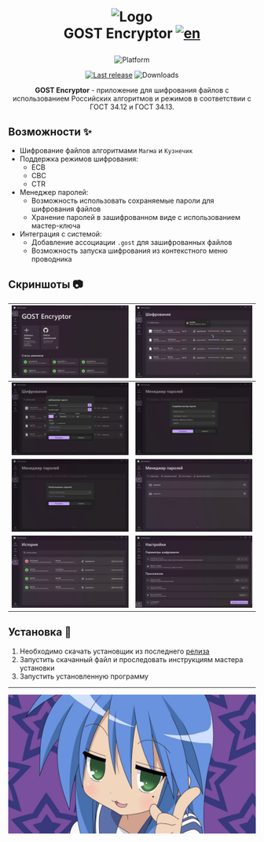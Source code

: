 <h1 align="center">

![Logo](res/favicon.ico)  
GOST Encryptor
[![en](https://img.shields.io/badge/README-ru-red.svg)](README.md)

</h1>


<div align="center">

![Platform](https://img.shields.io/badge/Windows-0078D6?style=for-the-badge&logo=windows&logoColor=white "Не кликабельно")

[![Last release](https://img.shields.io/github/v/release/LuTiFlekSSer/Encryption_app)](https://github.com/LuTiFlekSSer/Encryption_app/releases/latest "Скачать")
![Downloads](https://img.shields.io/github/downloads/LuTiFlekSSer/Encryption_app/total "Не кликабельно")

**GOST Encryptor** - приложение для шифрования файлов с использованием Российских алгоритмов и
режимов в соответствии с ГОСТ 34.12 и ГОСТ 34.13.

</div>

## Возможности :sparkles:

* Шифрование файлов алгоритмами `Магма` и `Кузнечик`
* Поддержка режимов шифрования:
    * ECB
    * CBC
    * СTR
* Менеджер паролей:
    * Возможность использовать сохраняемые пароли для шифрования файлов
    * Хранение паролей в зашифрованном виде с использованием мастер-ключа
* Интеграция с системой:
    * Добавление ассоциации `.gost` для зашифрованных файлов
    * Возможность запуска шифрования из контекстного меню проводника

## Скриншоты :camera:

|     ![Home](screenshots/ru/home_ru.png)     |    ![Encrypt](screenshots/ru/enc_ru.png)    |
|:-------------------------------------------:|:-------------------------------------------:|
| ![Add Task](screenshots/ru/add_task_ru.png) |   ![Create](screenshots/ru/create_ru.png)   |
|   ![Unlock](screenshots/ru/unlock_ru.png)   |   ![Password](screenshots/ru/pass_ru.png)   |
|  ![History](screenshots/ru/history_ru.png)  | ![Settings](screenshots/ru/settings_ru.png) |

## Установка :wrench:

1. Необходимо скачать установщик из последнего [релиза](https://github.com/LuTiFlekSSer/Encryption_app/releases/latest)
2. Запустить скачанный файл и проследовать инструкциям мастера установки
3. Запустить установленную программу

___

<div align="center">

![Thanks](screenshots/end.jpg)

</div>